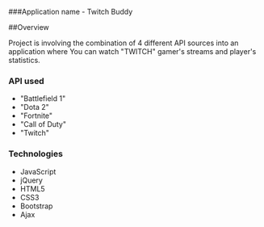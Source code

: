 ###Application name - Twitch Buddy 

##Overview

Project is involving the combination of 4 different API sources into an application where You can watch "TWITCH" gamer's streams and player's statistics.

### API used
- "Battlefield 1"
- "Dota 2" 
- "Fortnite"
- "Call of Duty"
- "Twitch"

### Technologies

- JavaScript
- jQuery
- HTML5
- CSS3
- Bootstrap
- Ajax




